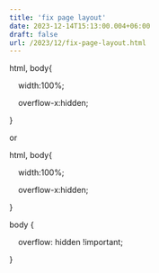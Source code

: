 ```yaml
---
title: 'fix page layout'
date: 2023-12-14T15:13:00.004+06:00
draft: false
url: /2023/12/fix-page-layout.html
---
```


html, body{

    width:100%;

    overflow-x:hidden;

}

  

or

  

  

html, body{

    width:100%;

    overflow-x:hidden;

}

body {

    overflow: hidden !important;

}